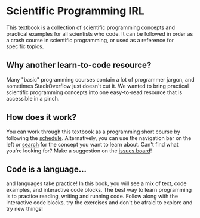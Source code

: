 # Scientific Programming IRL

This textbook is a collection of scientific programming concepts and practical examples for all scientists who code. It can be followed in order as a crash course in scientific programming, or used as a reference for specific topics.

## Why another learn-to-code resource?

Many "basic" programming courses contain a lot of programmer jargon, and sometimes StackOverflow just doesn't cut it. We wanted to bring practical scientific programming concepts into one easy-to-read resource that is accessible in a pinch.

## How does it work?

You can work through this textbook as a programming short course by following the [schedule](./02_schedule). Alternatively, you can use the navigation bar on the left or [search](../search) for the concept you want to learn about. Can't find what you're looking for? Make a suggestion on the [issues board](https://github.com/cjtu/spirl/issues)!

## Code is a language...

and languages take practice! In this book, you will see a mix of text, code examples, and interactive code blocks. The best way to learn programming is to practice reading, writing and running code. Follow along with the interactive code blocks, try the exercises and don't be afraid to explore and try new things!


